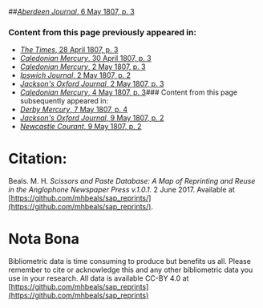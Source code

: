 ##[*Aberdeen Journal*, 6 May 1807, p. 3](https://mhbeals.github.io/sap_html/Aberdeen-Journal/Aberdeen-Journal-6-May-1807-p-3)

### Content from this page previously appeared in:
+ [*The Times*, 28 April 1807, p. 3](https://mhbeals.github.io/sap_html/The-Times/The-Times-28-April-1807-p-3)
+ [*Caledonian Mercury*, 30 April 1807, p. 3](https://mhbeals.github.io/sap_html/Caledonian-Mercury/Caledonian-Mercury-30-April-1807-p-3)
+ [*Caledonian Mercury*, 2 May 1807, p. 3](https://mhbeals.github.io/sap_html/Caledonian-Mercury/Caledonian-Mercury-2-May-1807-p-3)
+ [*Ipswich Journal*, 2 May 1807, p. 2](https://mhbeals.github.io/sap_html/Ipswich-Journal/Ipswich-Journal-2-May-1807-p-2)
+ [*Jackson's Oxford Journal*, 2 May 1807, p. 3](https://mhbeals.github.io/sap_html/Jackson's-Oxford-Journal/Jackson's-Oxford-Journal-2-May-1807-p-3)
+ [*Caledonian Mercury*, 4 May 1807, p. 3](https://mhbeals.github.io/sap_html/Caledonian-Mercury/Caledonian-Mercury-4-May-1807-p-3)### Content from this page subsequently appeared in:
+ [*Derby Mercury*, 7 May 1807, p. 4](https://mhbeals.github.io/sap_html/Derby-Mercury/Derby-Mercury-7-May-1807-p-4)
+ [*Jackson's Oxford Journal*, 9 May 1807, p. 2](https://mhbeals.github.io/sap_html/Jackson's-Oxford-Journal/Jackson's-Oxford-Journal-9-May-1807-p-2)
+ [*Newcastle Courant*, 9 May 1807, p. 2](https://mhbeals.github.io/sap_html/Newcastle-Courant/Newcastle-Courant-9-May-1807-p-2)
                    
# Citation: 

Beals. M. H. *Scissors and Paste Database: A Map of Reprinting and Reuse in the Anglophone Newspaper Press v.1.0.1.* 2 June 2017. Available at [https://github.com/mhbeals/sap_reprints/](https://github.com/mhbeals/sap_reprints/). 
                    
# Nota Bona

Bibliometric data is time consuming to produce but benefits us all. Please remember to cite or acknowledge this and any other bibliometric data you use in your research. All data is available CC-BY 4.0 at [https://github.com/mhbeals/sap_reprints](https://github.com/mhbeals/sap_reprints)